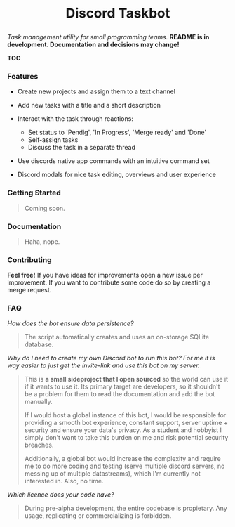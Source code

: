 <div align="center" style="font-size: 30px; font-weight: bold; height: 50px">Discord Taskbot</div>


*Task management utility for small programming teams.*
**README is in development. Documentation and decisions may change!**

__TOC__

### Features
- Create new projects and assign them to a text channel
- Add new tasks with a title and a short description
- Interact with the task through reactions:
    - Set status to 'Pendig', 'In Progress', 'Merge ready' and 'Done'
    - Self-assign tasks
    - Discuss the task in a separate thread

- Use discords native app commands with an intuitive command set
- Discord modals for nice task editing, overviews and user experience

### Getting Started
> Coming soon.

### Documentation
> Haha, nope.

### Contributing
**Feel free!** If you have ideas for improvements open a new issue per improvement. If you want to contribute some code do so by creating a merge request.

### FAQ
*How does the bot ensure data persistence?*
> The script automatically creates and uses an on-storage SQLite database.

*Why do I need to create my own Discord bot to run this bot? For me it is way easier to just get the invite-link and use this bot on my server.*
> This is **a small sideproject that I open sourced** so the world can use it if it wants to use it. Its primary target are developers, so it shouldn't be a problem for them to read the documentation and add the bot manually.
> 
> If I would host a global instance of this bot, I would be responsible for providing a smooth bot experience, constant support, server uptime + security and ensure your data's privacy. As a student and hobbyist I simply don't want to take this burden on me and risk potential security breaches.
> 
> Additionally, a global bot would increase the complexity and require me to do more coding and testing (serve multiple discord servers, no messing up of multiple datastreams), which I'm currently not interested in. Also, no time.

*Which licence does your code have?*
> During pre-alpha development, the entire codebase is propietary. Any usage, replicating or commercializing is forbidden.
